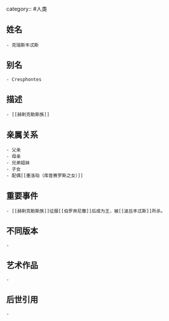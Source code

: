 category:: #人类
## 姓名
	- 克瑞斯丰忒斯
## 别名
	- Cresphontes
## 描述
	- [[赫剌克勒斯族]]
## 亲属关系
	- 父亲
	- 母亲
	- 兄弟姐妹
	- 子女
	- 配偶[[墨洛珀（库普赛罗斯之女）]]
## 重要事件
	- [[赫剌克勒斯族]]征服[[伯罗奔尼撒]]后成为王，被[[波吕丰忒斯]]所杀。
## 不同版本
	-
## 艺术作品
	-
## 后世引用
	-
